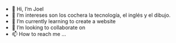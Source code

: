 - 👋 Hi, I’m Joel
- 👀 I’m intereses son los cochera la tecnología, el inglés y el dibujo.
- 🌱 I’m currently learning to create a website 
- 💞️ I’m looking to collaborate on 
- 📫 How to reach me ...

<!---
Joelpedroza/Joelpedroza is a ✨ special ✨ repository because its `README.md` (this file) appears on your GitHub profile.
You can click the Preview link to take a look at your changes.
--->

